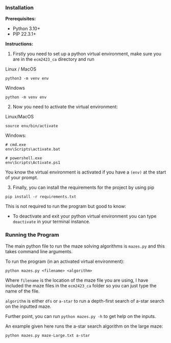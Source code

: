 ### Installation
**Prerequisites:**
- Python 3.10+
- PIP 22.3.1+

**Instructions:**
1) Firstly you need to set up a python virtual environment, make sure you are in the `ecm2423_ca` directory and run

Linux / MacOS
``` shell
python3 -m venv env
```

Windows
``` shell
python -m venv env
```

2) Now you need to activate the virtual environment:

Linux/MacOS
```shell
source env/bin/activate
```

Windows:
```
# cmd.exe
env\Scripts\activate.bat 

# powershell.exe
env\Scripts\Activate.ps1
```

You know the virtual environment is activated if you have a `(env)` at the start of your prompt.

3) Finally, you can install the requirements for the project by using pip

``` shell
pip install -r requirements.txt
```

This is not required to run the program but good to know:
- To deactivate and exit your python virtual environment you can type `deactivate` in your terminal instance.

### Running the Program
The main python file to run the maze solving algorithms is `mazes.py` and this takes command line arguments.

To run the program (in an activated virtual environment):
```shell
python mazes.py <filename> <algorithm>
```

Where `filename` is the location of the maze file you are using, I have included the maze files in the `ecm2423_ca` folder so you can just type the name of the file.

`algorithm` is either `dfs` or `a-star` to run a depth-first search of a-star search on the inputted maze.

Further point, you can run `python mazes.py -h` to get help on the inputs.

An example given here runs the a-star search algorithm on the large maze:
```shell
python mazes.py maze-Large.txt a-star
```

